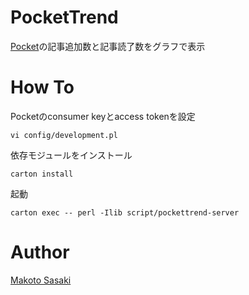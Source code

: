 # PocketTrend

[Pocket](http://getpocket.com/)の記事追加数と記事読了数をグラフで表示

# How To

Pocketのconsumer keyとaccess tokenを設定

```
vi config/development.pl
```

依存モジュールをインストール

```
carton install
```

起動

```
carton exec -- perl -Ilib script/pockettrend-server
```

# Author

[Makoto Sasaki](https://github.com/waniji/)

